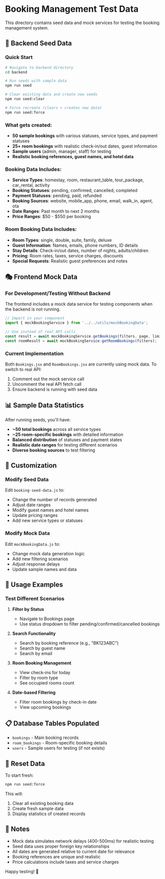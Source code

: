 # Booking Management Test Data

This directory contains seed data and mock services for testing the booking management system.

## 🌱 Backend Seed Data

### Quick Start
```bash
# Navigate to backend directory
cd backend

# Run seeds with sample data
npm run seed

# Clear existing data and create new seeds
npm run seed:clear

# Force recreate (clears + creates new data)
npm run seed:force
```

### What gets created:
- **50 sample bookings** with various statuses, service types, and payment statuses
- **25+ room bookings** with realistic check-in/out dates, guest information
- **Sample users** (admin, manager, staff) for testing
- **Realistic booking references, guest names, and hotel data**

### Booking Data Includes:
- **Service Types**: homestay, room, restaurant_table, tour_package, car_rental, activity
- **Booking Statuses**: pending, confirmed, cancelled, completed
- **Payment Statuses**: pending, paid, refunded
- **Booking Sources**: website, mobile_app, phone, email, walk_in, agent, ota
- **Date Ranges**: Past month to next 2 months
- **Price Ranges**: $50 - $550 per booking

### Room Booking Data Includes:
- **Room Types**: single, double, suite, family, deluxe
- **Guest Information**: Names, emails, phone numbers, ID details
- **Stay Details**: Check-in/out dates, number of nights, adults/children
- **Pricing**: Room rates, taxes, service charges, discounts
- **Special Requests**: Realistic guest preferences and notes

## 🎭 Frontend Mock Data

### For Development/Testing Without Backend

The frontend includes a mock data service for testing components when the backend is not running.

```javascript
// Import in your component
import { mockBookingService } from '../../utils/mockBookingData';

// Use instead of real API calls
const result = await mockBookingService.getBookings(filters, page, limit);
const roomResult = await mockBookingService.getRoomBookings(filters);
```

### Current Implementation
Both `Bookings.jsx` and `RoomBookings.jsx` are currently using mock data. To switch to real API:

1. Comment out the mock service call
2. Uncomment the real API fetch call
3. Ensure backend is running with seed data

## 📊 Sample Data Statistics

After running seeds, you'll have:
- **~50 total bookings** across all service types
- **~25 room-specific bookings** with detailed information
- **Balanced distribution** of statuses and payment states
- **Realistic date ranges** for testing different scenarios
- **Diverse booking sources** to test filtering

## 🔧 Customization

### Modify Seed Data
Edit `booking-seed-data.js` to:
- Change the number of records generated
- Adjust date ranges
- Modify guest names and hotel names
- Update pricing ranges
- Add new service types or statuses

### Modify Mock Data
Edit `mockBookingData.js` to:
- Change mock data generation logic
- Add new filtering scenarios
- Adjust response delays
- Update sample names and data

## 🚀 Usage Examples

### Test Different Scenarios

1. **Filter by Status**
   - Navigate to Bookings page
   - Use status dropdown to filter pending/confirmed/cancelled bookings

2. **Search Functionality**
   - Search by booking reference (e.g., "BK123ABC")
   - Search by guest name
   - Search by email

3. **Room Booking Management**
   - View check-ins for today
   - Filter by room type
   - See occupied rooms count

4. **Date-based Filtering**
   - Filter room bookings by check-in date
   - View upcoming bookings

## 📋 Database Tables Populated

- `bookings` - Main booking records
- `room_bookings` - Room-specific booking details
- `users` - Sample users for testing (if not exists)

## 🔄 Reset Data

To start fresh:
```bash
npm run seed:force
```

This will:
1. Clear all existing booking data
2. Create fresh sample data
3. Display statistics of created records

## 📝 Notes

- Mock data simulates network delays (400-500ms) for realistic testing
- Seed data uses proper foreign key relationships
- All dates are generated relative to current date for relevance
- Booking references are unique and realistic
- Price calculations include taxes and service charges

Happy testing! 🎉